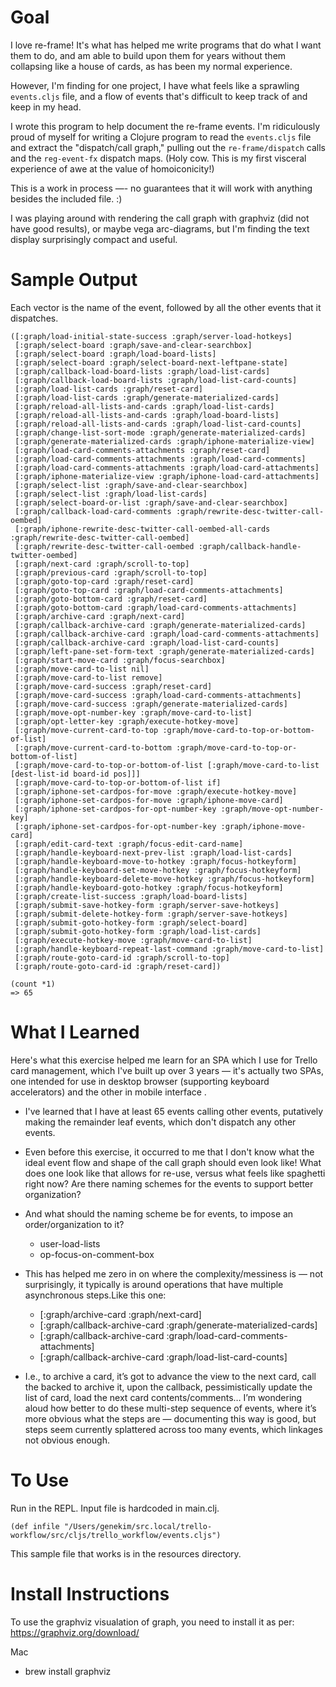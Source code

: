 # Goal

I love re-frame!  It's what has helped me write programs that do what I want them to do, and am able to build upon them for years without them collapsing like a house of cards, as has been my normal experience.

However, I'm finding for one project, I have what feels like a sprawling `events.cljs` file, and a flow of events that's difficult to keep track of and keep in my head.

I wrote this program to help document the re-frame events.  I'm ridiculously proud of myself for writing a Clojure program to read the `events.cljs` file and extract the "dispatch/call graph," pulling out the `re-frame/dispatch` calls and the `reg-event-fx` dispatch maps.  (Holy cow. This is my first visceral experience of awe at the  value of homoiconicity!)

This is a work in process —- no guarantees that it will work with anything besides the included file.  :)  

I was playing around with rendering the call graph with graphviz (did not have good results), or maybe vega arc-diagrams, but I'm finding the text display surprisingly compact and useful.


# Sample Output

Each vector is the name of the event, followed by all the other events that it dispatches.


```
([:graph/load-initial-state-success :graph/server-load-hotkeys]
 [:graph/select-board :graph/save-and-clear-searchbox]
 [:graph/select-board :graph/load-board-lists]
 [:graph/select-board :graph/select-board-next-leftpane-state]
 [:graph/callback-load-board-lists :graph/load-list-cards]
 [:graph/callback-load-board-lists :graph/load-list-card-counts]
 [:graph/load-list-cards :graph/reset-card]
 [:graph/load-list-cards :graph/generate-materialized-cards]
 [:graph/reload-all-lists-and-cards :graph/load-list-cards]
 [:graph/reload-all-lists-and-cards :graph/load-board-lists]
 [:graph/reload-all-lists-and-cards :graph/load-list-card-counts]
 [:graph/change-list-sort-mode :graph/generate-materialized-cards]
 [:graph/generate-materialized-cards :graph/iphone-materialize-view]
 [:graph/load-card-comments-attachments :graph/reset-card]
 [:graph/load-card-comments-attachments :graph/load-card-comments]
 [:graph/load-card-comments-attachments :graph/load-card-attachments]
 [:graph/iphone-materialize-view :graph/iphone-load-card-attachments]
 [:graph/select-list :graph/save-and-clear-searchbox]
 [:graph/select-list :graph/load-list-cards]
 [:graph/select-board-or-list :graph/save-and-clear-searchbox]
 [:graph/callback-load-card-comments :graph/rewrite-desc-twitter-call-oembed]
 [:graph/iphone-rewrite-desc-twitter-call-oembed-all-cards :graph/rewrite-desc-twitter-call-oembed]
 [:graph/rewrite-desc-twitter-call-oembed :graph/callback-handle-twitter-oembed]
 [:graph/next-card :graph/scroll-to-top]
 [:graph/previous-card :graph/scroll-to-top]
 [:graph/goto-top-card :graph/reset-card]
 [:graph/goto-top-card :graph/load-card-comments-attachments]
 [:graph/goto-bottom-card :graph/reset-card]
 [:graph/goto-bottom-card :graph/load-card-comments-attachments]
 [:graph/archive-card :graph/next-card]
 [:graph/callback-archive-card :graph/generate-materialized-cards]
 [:graph/callback-archive-card :graph/load-card-comments-attachments]
 [:graph/callback-archive-card :graph/load-list-card-counts]
 [:graph/left-pane-set-form-text :graph/generate-materialized-cards]
 [:graph/start-move-card :graph/focus-searchbox]
 [:graph/move-card-to-list nil]
 [:graph/move-card-to-list remove]
 [:graph/move-card-success :graph/reset-card]
 [:graph/move-card-success :graph/load-card-comments-attachments]
 [:graph/move-card-success :graph/generate-materialized-cards]
 [:graph/move-opt-number-key :graph/move-card-to-list]
 [:graph/opt-letter-key :graph/execute-hotkey-move]
 [:graph/move-current-card-to-top :graph/move-card-to-top-or-bottom-of-list]
 [:graph/move-current-card-to-bottom :graph/move-card-to-top-or-bottom-of-list]
 [:graph/move-card-to-top-or-bottom-of-list [:graph/move-card-to-list [dest-list-id board-id pos]]]
 [:graph/move-card-to-top-or-bottom-of-list if]
 [:graph/iphone-set-cardpos-for-move :graph/execute-hotkey-move]
 [:graph/iphone-set-cardpos-for-move :graph/iphone-move-card]
 [:graph/iphone-set-cardpos-for-opt-number-key :graph/move-opt-number-key]
 [:graph/iphone-set-cardpos-for-opt-number-key :graph/iphone-move-card]
 [:graph/edit-card-text :graph/focus-edit-card-name]
 [:graph/handle-keyboard-next-prev-list :graph/load-list-cards]
 [:graph/handle-keyboard-move-to-hotkey :graph/focus-hotkeyform]
 [:graph/handle-keyboard-set-move-hotkey :graph/focus-hotkeyform]
 [:graph/handle-keyboard-delete-move-hotkey :graph/focus-hotkeyform]
 [:graph/handle-keyboard-goto-hotkey :graph/focus-hotkeyform]
 [:graph/create-list-success :graph/load-board-lists]
 [:graph/submit-save-hotkey-form :graph/server-save-hotkeys]
 [:graph/submit-delete-hotkey-form :graph/server-save-hotkeys]
 [:graph/submit-goto-hotkey-form :graph/select-board]
 [:graph/submit-goto-hotkey-form :graph/load-list-cards]
 [:graph/execute-hotkey-move :graph/move-card-to-list]
 [:graph/handle-keyboard-repeat-last-command :graph/move-card-to-list]
 [:graph/route-goto-card-id :graph/scroll-to-top]
 [:graph/route-goto-card-id :graph/reset-card])

(count *1)
=> 65
```


# What I Learned

Here's what this exercise helped me learn for an SPA which I use for Trello card management, which I've built up over 3 years — it's actually two SPAs, one intended for use in desktop browser (supporting keyboard accelerators) and the other in mobile interface .

- I've learned that I have at least 65 events calling other events,  putatively making the remainder leaf events, which don't dispatch any other events.
- Even before this exercise, it occurred to me that I don't know what the ideal event flow and shape of the call graph should even look like!  What does one look like that allows for re-use, versus what feels like spaghetti right now?  Are there naming schemes for the events to support better organization?
- And what should the naming scheme be for events, to impose an order/organization to it?
    - user-load-lists
    - op-focus-on-comment-box


- This has helped me zero in on where the complexity/messiness is — not surprisingly, it typically is around operations that have multiple asynchronous steps.Like this one:
    -  [:graph/archive-card :graph/next-card]
    -  [:graph/callback-archive-card :graph/generate-materialized-cards]
    -  [:graph/callback-archive-card :graph/load-card-comments-attachments]
    -  [:graph/callback-archive-card :graph/load-list-card-counts]
- I.e., to archive a card, it’s got to advance the view to the next card, call the backed to archive it, upon the callback, pessimistically update the list of card, load the next card contents/comments… I’m wondering aloud how better to do these multi-step sequence of events, where it’s more obvious what the steps are — documenting this way is good, but steps seem currently splattered across too many events, which linkages not obvious enough.

# To Use

Run in the REPL.  Input file is hardcoded in main.clj.

```
(def infile "/Users/genekim/src.local/trello-workflow/src/cljs/trello_workflow/events.cljs")
```

This sample file that works is in the resources directory.


# Install Instructions

To use the graphviz visualation of graph, you need to install it as per: https://graphviz.org/download/

Mac

- brew install graphviz